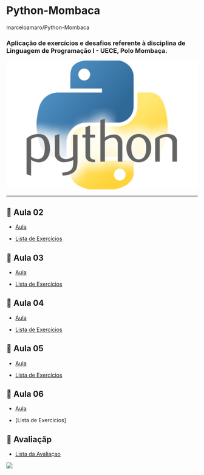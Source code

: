 # Python-Mombaca
marceloamaro/Python-Mombaca
<h3>Aplicação de exercícios e desafios referente à disciplina de Linguagem de Programação I - UECE, Polo Mombaça.</h3>

![](https://github.com/marceloamaro/Python-Mombaca/blob/master/python.jpg)


 ***
 ## 📝 Aula 02 
  * [Aula](https://github.com/marceloamaro/Python-Mombaca/tree/master/aula%202)

 * [Lista de Exercícios](https://github.com/marceloamaro/Python-Mombaca/tree/master/Lista%20Aula02)

 ## 📝 Aula 03
 * [Aula](https://github.com/marceloamaro/Python-Mombaca/tree/master/aula%203)
 
 * [Lista de Exercícios](https://github.com/marceloamaro/Python-Mombaca/tree/master/Lista%20Aula03%20%20Decis%C3%B5es%20e%20Repeti%C3%A7%C3%B5es)
 
## 📝 Aula 04
* [Aula](https://github.com/marceloamaro/Python-Mombaca/tree/master/aula%204)
 
 * [Lista de Exercícios](https://github.com/marceloamaro/Python-Mombaca/tree/master/Lista%20Aula04%20Fun%C3%A7%C3%B5es)
 
 ## 📝 Aula 05
* [Aula](https://github.com/marceloamaro/Python-Mombaca/tree/master/aula%205)
 
 * [Lista de Exercícios](https://github.com/marceloamaro/Python-Mombaca/tree/master/Lista%20Aula06%20-%20Listas%20e%20Tuplas)
 
  ## 📝 Aula 06
* [Aula](https://github.com/marceloamaro/Python-Mombaca/tree/master/aula%206)
 
 * [Lista de Exercícios]
 ## 📝 Avaliaçãp
 
 * [Lista da Avaliaçao](https://github.com/marceloamaro/Python-Mombaca/tree/master/1%20avaliação)
 
 
 


![](https://komarev.com/ghpvc/?username=Python-Mombaca&color=blue&style=flat)

